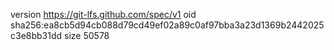 version https://git-lfs.github.com/spec/v1
oid sha256:ea8cb5d94cb088d79cd49ef02a89c0af97bba3a23d1369b2442025c3e8bb31dd
size 50578
